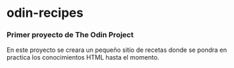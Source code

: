 # odin-recipes

### Primer proyecto de The Odin Project

En este proyecto se creara un pequeño sitio de recetas donde se pondra en practica los conocimientos HTML hasta el momento.